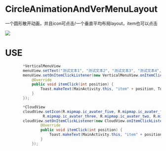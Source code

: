 # CircleAnimationAndVerMenuLayout
一个圆形散开动画，并且icon可点击/一个垂直平均布局layout，item也可以点击

![](https://raw.githubusercontent.com/machao0727/AnimationView/master/simplegif/GIF.gif)

USE
====

```java
        *VerticalMenuView
        menuView.setText("测试文本1", "测试文本2", "测试文本3", "测试文本4", "测试文本5", "测试文本6", "测试文本7");
        menuView.setOnItemClickListener(new VerticalMenuView.onItemClickListener() {
            @Override
            public void itemClick(int position) {
                Toast.makeText(MainActivity.this, "item" + position, Toast.LENGTH_SHORT).show();
            }
        });

        *CloudView
        cloudView.setIcon(R.mipmap.ic_avater_five, R.mipmap.ic_avater_four, R.mipmap.ic_avater_six, R.mipmap.ic_avater_one,
                 R.mipmap.ic_avater_three, R.mipmap.ic_avater_two, R.mipmap.ic_avater_three, R.mipmap.ic_avater_two, R.mipmap.ic_avater_five, R.mipmap.ic_avater_four);
        cloudView.setOnItemClickListener(new CloudView.onItemClickListener() {
                @Override
                public void itemClick(int position) {
                    Toast.makeText(MainActivity.this, "item" + position, Toast.LENGTH_SHORT).show();
                }
            });
```


